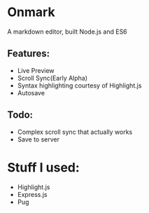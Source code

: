# Onmark
A markdown editor, built Node.js and ES6

## Features:
- Live Preview
- Scroll Sync(Early Alpha)
- Syntax highlighting courtesy of Highlight.js
- Autosave
## Todo:
- Complex scroll sync that actually works
- Save to server
# Stuff I used:
- Highlight.js
- Express.js
- Pug
